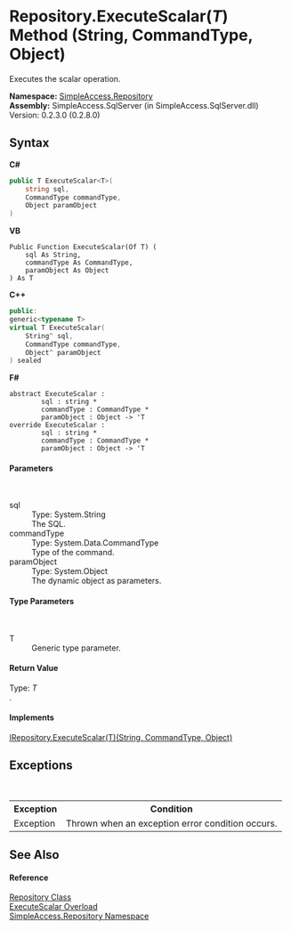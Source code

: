 # Repository.ExecuteScalar(*T*) Method (String, CommandType, Object)
 

Executes the scalar operation.

**Namespace:**&nbsp;<a href="41571b4f-ca9a-e902-c5ef-a7c14c631bb2">SimpleAccess.Repository</a><br />**Assembly:**&nbsp;SimpleAccess.SqlServer (in SimpleAccess.SqlServer.dll) Version: 0.2.3.0 (0.2.8.0)

## Syntax

**C#**<br />
``` C#
public T ExecuteScalar<T>(
	string sql,
	CommandType commandType,
	Object paramObject
)

```

**VB**<br />
``` VB
Public Function ExecuteScalar(Of T) ( 
	sql As String,
	commandType As CommandType,
	paramObject As Object
) As T
```

**C++**<br />
``` C++
public:
generic<typename T>
virtual T ExecuteScalar(
	String^ sql, 
	CommandType commandType, 
	Object^ paramObject
) sealed
```

**F#**<br />
``` F#
abstract ExecuteScalar : 
        sql : string * 
        commandType : CommandType * 
        paramObject : Object -> 'T 
override ExecuteScalar : 
        sql : string * 
        commandType : CommandType * 
        paramObject : Object -> 'T 
```


#### Parameters
&nbsp;<dl><dt>sql</dt><dd>Type: System.String<br />The SQL.</dd><dt>commandType</dt><dd>Type: System.Data.CommandType<br />Type of the command.</dd><dt>paramObject</dt><dd>Type: System.Object<br />The dynamic object as parameters.</dd></dl>

#### Type Parameters
&nbsp;<dl><dt>T</dt><dd>Generic type parameter.</dd></dl>

#### Return Value
Type: *T*<br />.

#### Implements
<a href="2e7a657c-2c33-a9d6-9c6a-383331d1b7b5">IRepository.ExecuteScalar(T)(String, CommandType, Object)</a><br />

## Exceptions
&nbsp;<table><tr><th>Exception</th><th>Condition</th></tr><tr><td>Exception</td><td>Thrown when an exception error condition occurs.</td></tr></table>

## See Also


#### Reference
<a href="edb9c152-cd28-6594-590a-18a81e266968">Repository Class</a><br /><a href="a5ab3873-359f-443d-b78b-c12b80417cf6">ExecuteScalar Overload</a><br /><a href="41571b4f-ca9a-e902-c5ef-a7c14c631bb2">SimpleAccess.Repository Namespace</a><br />